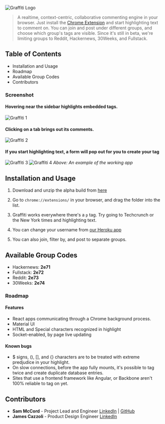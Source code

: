 ![Graffiti Logo](https://s3.amazonaws.com/graffiti-storage/logo.svg)
> A realtime, context-centric, collaborative commenting engine in your browser. Just install the [Chrome Extension](https://s3.amazonaws.com/graffiti-storage/alpha.zip) and start highlighting text to comment on.
> You can join and post under different groups, and choose which group's tags are visible. Since it's still in beta, we're limiting groups to Reddit, Hackernews, 30Weeks, and Fullstack.

## Table of Contents

- Installation and Usage
- Roadmap
- Available Group Codes
- Contributors

### Screenshot

#### Hovering near the sidebar highlights embedded tags.
![Graffiti 1](https://s3.amazonaws.com/graffiti-storage/1.png)
#### Clicking on a tab brings out its comments.
![Graffiti 2](https://s3.amazonaws.com/graffiti-storage/2.png)
#### If you start highlighting text, a form will pop out for you to create your tag
![Graffiti 3](https://s3.amazonaws.com/graffiti-storage/3.png)
![Graffiti 4](https://s3.amazonaws.com/graffiti-storage/4.png)
_Above: An example of the working app_


## Installation and Usage

1.  Download and unzip the alpha build from [here](https://graffiti.herokuapp.com)

2.	Go to `chrome://extensions/` in your browser, and drag the folder into the list.

3. Graffiti works everywhere there's a `p` tag. Try going to Techcrunch or the New York times and highlighting text.

4. You can change your username from [our Heroku app](https://graffiti.herokuapp.com)

5.	You can also join, filter by, and post to separate groups.

## Available Group Codes

* Hackernews: __2e71__
* Fullstack: __2e72__
* Reddit: __2e73__
* 30Weeks: __2e74__


### Roadmap

#### Features

-	React apps communicating through a Chrome background process.
-	Material UI
-	HTML and Special characters recognized in highlight
-	Socket-enabled, by page live updating

#### Known bugs

- $ signs, (), [], and {} characters are to be treated with extreme predjudice in your highlight.
- On slow connections, before the app fully mounts, it's possible to tag twice and create duplicate database entries.
- Sites that use a frontend framework like Angular, or Backbone aren't 100% reliable to tag on yet.

## Contributors
* __Sam McCord__ - Project Lead and Engineer [LinkedIn](www.linkedin.com/in/samuelmccord/en) | [GitHub](https://github.com/sammccord)
* __James Cazzoli__ - Product Design Engineer [LinkedIn](www.linkedin.com/pub/james-cazzoli/47/b7b/2b6/en)
